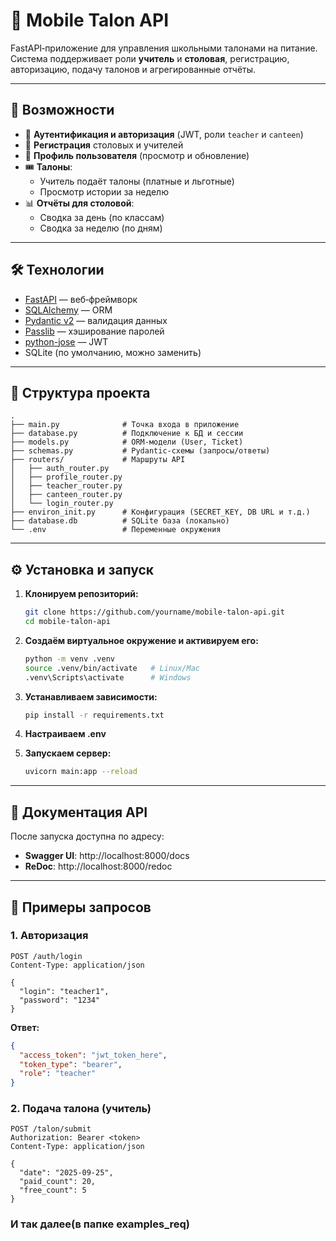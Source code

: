 # 📱 Mobile Talon API

FastAPI‑приложение для управления школьными талонами на питание.  
Система поддерживает роли **учитель** и **столовая**, регистрацию, авторизацию, подачу талонов и агрегированные отчёты.

---

## 🚀 Возможности

- 🔑 **Аутентификация и авторизация** (JWT, роли `teacher` и `canteen`)
- 🏫 **Регистрация** столовых и учителей
- 👤 **Профиль пользователя** (просмотр и обновление)
- 🎟 **Талоны**:
  - Учитель подаёт талоны (платные и льготные)
  - Просмотр истории за неделю
- 📊 **Отчёты для столовой**:
  - Сводка за день (по классам)
  - Сводка за неделю (по дням)

---

## 🛠 Технологии

- [FastAPI](https://fastapi.tiangolo.com/) — веб‑фреймворк
- [SQLAlchemy](https://www.sqlalchemy.org/) — ORM
- [Pydantic v2](https://docs.pydantic.dev/) — валидация данных
- [Passlib](https://passlib.readthedocs.io/) — хэширование паролей
- [python-jose](https://python-jose.readthedocs.io/) — JWT
- SQLite (по умолчанию, можно заменить)

---

## 📂 Структура проекта

```
.
├── main.py              # Точка входа в приложение
├── database.py          # Подключение к БД и сессии
├── models.py            # ORM-модели (User, Ticket)
├── schemas.py           # Pydantic-схемы (запросы/ответы)
├── routers/             # Маршруты API
│   ├── auth_router.py
│   ├── profile_router.py
│   ├── teacher_router.py
│   ├── canteen_router.py
│   └── login_router.py
├── environ_init.py      # Конфигурация (SECRET_KEY, DB URL и т.д.)
├── database.db          # SQLite база (локально)
└── .env                 # Переменные окружения
```

---

## ⚙️ Установка и запуск

1. **Клонируем репозиторий:**
   ```bash
   git clone https://github.com/yourname/mobile-talon-api.git
   cd mobile-talon-api
   ```

2. **Создаём виртуальное окружение и активируем его:**
   ```bash
   python -m venv .venv
   source .venv/bin/activate   # Linux/Mac
   .venv\Scripts\activate      # Windows
   ```

3. **Устанавливаем зависимости:**
   ```bash
   pip install -r requirements.txt
   ```

4. **Настраиваем .env**

5. **Запускаем сервер:**
   ```bash
   uvicorn main:app --reload
   ```

---

## 📖 Документация API

После запуска доступна по адресу:

- **Swagger UI**: http://localhost:8000/docs
- **ReDoc**: http://localhost:8000/redoc

---

## 🔐 Примеры запросов

### 1. Авторизация

```http
POST /auth/login
Content-Type: application/json

{
  "login": "teacher1",
  "password": "1234"
}
```

**Ответ:**

```json
{
  "access_token": "jwt_token_here",
  "token_type": "bearer",
  "role": "teacher"
}
```

### 2. Подача талона (учитель)

```http
POST /talon/submit
Authorization: Bearer <token>
Content-Type: application/json

{
  "date": "2025-09-25",
  "paid_count": 20,
  "free_count": 5
}

```

### И так далее(в папке examples_req)